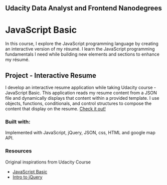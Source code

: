 ## Udacity Data Analyst and Frontend Nanodegrees

# JavaScript Basic

In this course, I explore the JavaScript programming language by creating an interactive version of my résumé. I learn the JavaScript programming fundamentals I need while building new elements and sections to enhance my résumé.


## Project - Interactive Resume

I develop an interactive resume application while taking Udacity course - JavaScript Basic. This application reads my resume content from a JSON file and dynamically displays that content within a provided template. I use objects, functions, conditionals, and control structures to compose the content that display on the resume. [Check it out!](http://llwang8/github.io/Udacity-frontend-p2-interactiveResume/)

### Built with:

Implemented with JavaScript, jQuery, JSON, css, HTML and google map API.


### Resources

Original inspirations from Udacity Course
- [JavaScript Basic](https://www.udacity.com/course/javascript-basics--ud804)
- [Intro to jQuery](https://www.udacity.com/course/intro-to-jquery--ud245)



